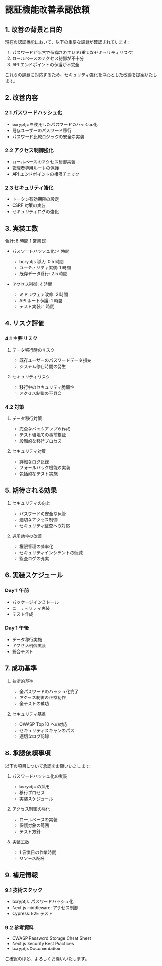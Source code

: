 # 認証機能改善承認依頼

## 1. 改善の背景と目的

現在の認証機能において、以下の重要な課題が確認されています:

1. パスワードが平文で保存されている(重大なセキュリティリスク)
2. ロールベースのアクセス制御が不十分
3. API エンドポイントの保護が不完全

これらの課題に対応するため、セキュリティ強化を中心とした改善を提案いたします。

## 2. 改善内容

### 2.1 パスワードハッシュ化

- bcryptjs を使用したパスワードのハッシュ化
- 既存ユーザーのパスワード移行
- パスワード比較ロジックの安全な実装

### 2.2 アクセス制御強化

- ロールベースのアクセス制御実装
- 管理者専用ルートの保護
- API エンドポイントの権限チェック

### 2.3 セキュリティ強化

- トークン有効期限の設定
- CSRF 対策の実装
- セキュリティログの強化

## 3. 実装工数

合計: 8 時間(1 営業日)

- パスワードハッシュ化: 4 時間

  - bcryptjs 導入: 0.5 時間
  - ユーティリティ実装: 1 時間
  - 既存データ移行: 2.5 時間

- アクセス制御: 4 時間
  - ミドルウェア改修: 2 時間
  - API ルート保護: 1 時間
  - テスト実装: 1 時間

## 4. リスク評価

### 4.1 主要リスク

1. データ移行時のリスク

   - 既存ユーザーのパスワードデータ損失
   - システム停止時間の発生

2. セキュリティリスク
   - 移行中のセキュリティ脆弱性
   - アクセス制御の不具合

### 4.2 対策

1. データ移行対策

   - 完全なバックアップの作成
   - テスト環境での事前検証
   - 段階的な移行プロセス

2. セキュリティ対策
   - 詳細なログ記録
   - フォールバック機能の実装
   - 包括的なテスト実施

## 5. 期待される効果

1. セキュリティの向上

   - パスワードの安全な保管
   - 適切なアクセス制御
   - セキュリティ監査への対応

2. 運用効率の改善
   - 権限管理の効率化
   - セキュリティインシデントの低減
   - 監査ログの充実

## 6. 実装スケジュール

### Day 1 午前

- パッケージインストール
- ユーティリティ実装
- テスト作成

### Day 1 午後

- データ移行実施
- アクセス制御実装
- 総合テスト

## 7. 成功基準

1. 技術的基準

   - 全パスワードのハッシュ化完了
   - アクセス制御の正常動作
   - 全テストの成功

2. セキュリティ基準
   - OWASP Top 10 への対応
   - セキュリティスキャンのパス
   - 適切なログ記録

## 8. 承認依頼事項

以下の項目について承認をお願いいたします:

1. パスワードハッシュ化の実装

   - bcryptjs の採用
   - 移行プロセス
   - 実装スケジュール

2. アクセス制御の強化

   - ロールベースの実装
   - 保護対象の範囲
   - テスト方針

3. 実装工数
   - 1 営業日の作業時間
   - リソース配分

## 9. 補足情報

### 9.1 技術スタック

- bcryptjs: パスワードハッシュ化
- Next.js middleware: アクセス制御
- Cypress: E2E テスト

### 9.2 参考資料

- OWASP Password Storage Cheat Sheet
- Next.js Security Best Practices
- bcryptjs Documentation

ご確認のほど、よろしくお願いいたします。
